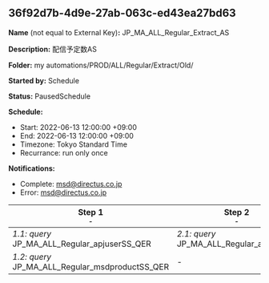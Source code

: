 ## 36f92d7b-4d9e-27ab-063c-ed43ea27bd63

**Name** (not equal to External Key)**:** JP_MA_ALL_Regular_Extract_AS

**Description:** 配信予定数AS

**Folder:** my automations/PROD/ALL/Regular/Extract/Old/

**Started by:** Schedule

**Status:** PausedSchedule

**Schedule:**

* Start: 2022-06-13 12:00:00 +09:00
* End: 2022-06-13 12:00:00 +09:00
* Timezone: Tokyo Standard Time
* Recurrance: run only once

**Notifications:**

* Complete: msd@directus.co.jp
* Error: msd@directus.co.jp

| Step 1<br>_<small>-</small>_ | Step 2<br>_<small>-</small>_ |
| --- | --- |
| _1.1: query_<br>JP_MA_ALL_Regular_apjuserSS_QER | _2.1: query_<br>JP_MA_ALL_Regular_alllist_QER |
| _1.2: query_<br>JP_MA_ALL_Regular_msdproductSS_QER | - |
